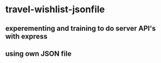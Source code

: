 # travel-wishlist-jsonfile

## experementing and training to do server API's with express
## using own JSON file
